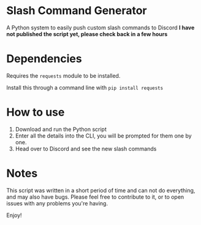 # Slash Command Generator
A Python system to easily push custom slash commands to Discord
**I have not published the script yet, please check back in a few hours**

# Dependencies

Requires the `requests` module to be installed.

Install this through a command line with `pip install requests`

# How to use

1) Download and run the Python script 
2) Enter all the details into the CLI, you will be prompted for them one by one.
3) Head over to Discord and see the new slash commands

# Notes

This script was written in a short period of time and can not do everything, and may also have bugs.
Please feel free to contribute to it, or to open issues with any problems you're having.

Enjoy!
